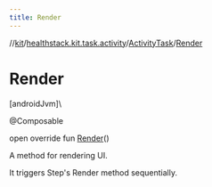 ```yaml
---
title: Render
---
```

//[kit](../../../index.html)/[healthstack.kit.task.activity](../index.html)/[ActivityTask](index.html)/[Render](-render.html)



# Render



[androidJvm]\




@Composable



open override fun [Render](-render.html)()



A method for rendering UI.



It triggers Step's Render method sequentially.




